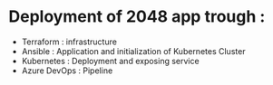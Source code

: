 # Deployment of 2048 app trough :

- Terraform : infrastructure
- Ansible : Application and initialization of Kubernetes Cluster
- Kubernetes : Deployment and exposing service
- Azure DevOps : Pipeline

